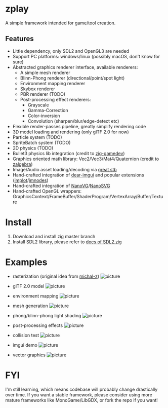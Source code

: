 # zplay
A simple framework intended for game/tool creation.

## Features
* Little dependency, only SDL2 and OpenGL3 are needed
* Support PC platforms: windows/linux (possibly macOS, don't know for sure)
* Abstracted graphics renderer interface, available renderers:
    * A simple mesh renderer
    * Blinn-Phong renderer (directional/point/spot light)
    * Environment mapping renderer
    * Skybox renderer
    * PBR renderer (TODO)
    * Post-processing effect renderers:
        * Grayscale
        * Gamma-Correction
        * Color-inversion
        * Convolution (sharpen/blur/edge-detect etc)
* Flexible render-passes pipeline, greatly simplify rendering code
* 3D model loading and rendering (only glTF 2.0 for now)
* Particle system (TODO)
* SpriteBatch system (TODO)
* 2D physics (TODO)
* Bullet3 physics lib integration (credit to [zig-gamedev](https://github.com/michal-z/zig-gamedev))
* Graphics oriented math library: Vec2/Vec3/Mat4/Quaternion (credit to [zalgebra](https://github.com/kooparse/zalgebra))
* Image/Audio asset loading/decoding via [great stb](https://github.com/nothings/stb)
* Hand-crafted integration of [dear-imgui](https://github.com/ocornut/imgui) and popular extensions ([implot](https://github.com/epezent/implot)/[imnodes](https://github.com/Nelarius/imnodes))
* Hand-crafted integration of [NanoVG](https://github.com/memononen/nanovg)/[NanoSVG](https://github.com/memononen/nanosvg)
* Hand-crafted OpenGL wrappers: GraphicsContext/FrameBuffer/ShaderProgram/VertexArray/Buffer/Texture

# Install
1. Download and install zig master branch
2. Install SDL2 library, please refer to [docs of SDL2.zig](https://github.com/MasterQ32/SDL.zig)

# Examples
* rasterization (original idea from [michal-z](https://github.com/michal-z/zig-gamedev/tree/main/samples/rasterization))
![picture](https://github.com/jack-ji/zplay/blob/main/examples/screenshots/rasterization.png)

* glTF 2.0 model
![picture](https://github.com/jack-ji/zplay/blob/main/examples/screenshots/gltf_demo.png)

* environment mapping
![picture](https://github.com/jack-ji/zplay/blob/main/examples/screenshots/environment_mapping.png)

* mesh generation
![picture](https://github.com/jack-ji/zplay/blob/main/examples/screenshots/mesh_generation.png)

* phong/blinn-phong light shading
![picture](https://github.com/jack-ji/zplay/blob/main/examples/screenshots/phong_lighting.png)

* post-processing effects
![picture](https://github.com/jack-ji/zplay/blob/main/examples/screenshots/post_processing.png)

* collision test
![picture](https://github.com/jack-ji/zplay/blob/main/examples/screenshots/bullet_test.gif)

* imgui demo
![picture](https://github.com/jack-ji/zplay/blob/main/examples/screenshots/imgui_demo.png)

* vector graphics
![picture](https://github.com/jack-ji/zplay/blob/main/examples/screenshots/vector_graphics.png)

# FYI
I'm still learning, which means codebase will probably change drastically over time. If you want a stable
framework, please consider using more mature frameworks like MonoGame/LibGDX, or fork the repo if you want!
